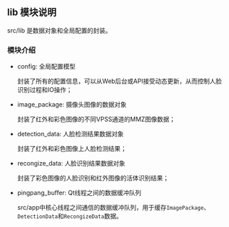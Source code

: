 ## lib 模块说明

src/lib 是数据对象和全局配置的封装。

### 模块介绍
* config: 全局配置模型

    封装了所有的配置信息，可以从Web后台或API接受动态更新，从而控制人脸识别过程和IO操作；
* image_package: 摄像头图像的数据对象

    封装了红外和彩色图像的不同VPSS通道的MMZ图像数据；
* detection_data: 人脸检测结果数据对象

    封装了红外和彩色图像上人脸检测结果；
* recongize_data: 人脸识别结果数据对象

    封装了彩色图像的人脸识别和红外图像的活体识别结果；
* pingpang_buffer: Qt线程之间的数据缓冲队列

    src/app中核心线程之间通信的数据缓冲队列，用于缓存`ImagePackage`、`DetectionData`和`RecongizeData`数据。

